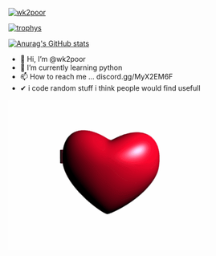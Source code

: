 [![wk2poor](https://readme-typing-svg.herokuapp.com/?lines=Hello+Im+wk2poor;Have+Fun+With+My+Projects)](https://git.io/typing-svg)

[![trophys](https://github-profile-trophy.vercel.app/?username=wk2poor)](https://github.com/ryo-ma/github-profile-trophy)


[![Anurag's GitHub stats](https://github-readme-stats.vercel.app/api?username=wk2poor)](https://github.com/anuraghazra/github-readme-stats)

- 👋 Hi, I’m @wk2poor
- 🌱 I’m currently learning python
- 📫 How to reach me ... discord.gg/MyX2EM6F
- ✔  i code random stuff i think people would find usefull



![ily!](wk2poor.gif)



